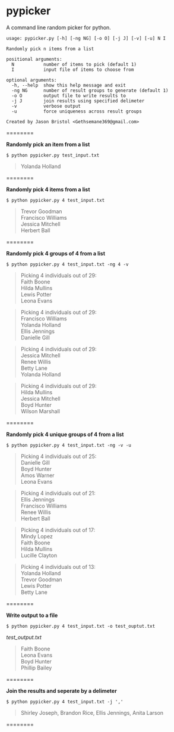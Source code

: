 pypicker
========

A command line random picker for python.

```
usage: pypicker.py [-h] [-ng NG] [-o O] [-j J] [-v] [-u] N I

Randomly pick n items from a list

positional arguments:
  N           number of items to pick (default 1)
  I           input file of items to choose from

optional arguments:
  -h, --help  show this help message and exit
  -ng NG      number of result groups to generate (default 1)
  -o O        output file to write results to
  -j J        join results using specified delimeter
  -v          verbose output
  -u          force uniqueness across result groups

Created by Jason Bristol <Gethsemane369@gmail.com>
```
========

**Randomly pick an item from a list**

```$ python pypicker.py test_input.txt```
>Yolanda Holland

========

**Randomly pick 4 items from a list**

```$ python pypicker.py 4 test_input.txt```

>Trevor Goodman<br/>
Francisco Williams<br/>
Jessica Mitchell<br/>
Herbert Ball

========

**Randomly pick 4 groups of 4 from a list**

```$ python pypicker.py 4 test_input.txt -ng 4 -v```

>Picking 4 individuals out of 29:<br/>
Faith Boone<br/>
Hilda Mullins<br/>
Lewis Potter<br/>
Leona Evans<br/>

>Picking 4 individuals out of 29:<br/>
Francisco Williams<br/>
Yolanda Holland<br/>
Ellis Jennings<br/>
Danielle Gill<br/>

>Picking 4 individuals out of 29:<br/>
Jessica Mitchell<br/>
Renee Willis<br/>
Betty Lane<br/>
Yolanda Holland<br/>

>Picking 4 individuals out of 29:<br/>
Hilda Mullins<br/>
Jessica Mitchell<br/>
Boyd Hunter<br/>
Wilson Marshall<br/>

========

**Randomly pick 4 unique groups of 4 from a list**

```$ python pypicker.py 4 test_input.txt -ng -v -u```

>Picking 4 individuals out of 25:<br/>
Danielle Gill<br/>
Boyd Hunter<br/>
Amos Warner<br/>
Leona Evans<br/>

>Picking 4 individuals out of 21:<br/>
Ellis Jennings<br/>
Francisco Williams<br/>
Renee Willis<br/>
Herbert Ball<br/>

>Picking 4 individuals out of 17:<br/>
Mindy Lopez<br/>
Faith Boone<br/>
Hilda Mullins<br/>
Lucille Clayton<br/>

>Picking 4 individuals out of 13:<br/>
Yolanda Holland<br/>
Trevor Goodman<br/>
Lewis Potter<br/>
Betty Lane<br/>

========

**Write output to a file**

```$ python pypicker.py 4 test_input.txt -o test_ouptut.txt```

*test_output.txt*

>Faith Boone<br/>
Leona Evans<br/>
Boyd Hunter<br/>
Phillip Bailey

========

**Join the results and seperate by a delimeter**

```$ python pypicker.py 4 test_input.txt -j ','```

>Shirley Joseph, Brandon Rice, Ellis Jennings, Anita Larson

========
